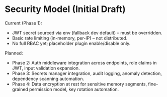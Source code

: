 # Security Model (Initial Draft)

Current (Phase 1):
- JWT secret sourced via env (fallback dev default) – must be overridden.
- Basic rate limiting (in-memory, per-IP) – not distributed.
- No full RBAC yet; placeholder plugin enable/disable only.

Planned:
- Phase 2: Auth middleware integration across endpoints, role claims in JWT, input validation expansion.
- Phase 3: Secrets manager integration, audit logging, anomaly detection, dependency scanning automation.
- Phase 4: Data encryption at rest for sensitive memory segments, fine-grained permission model, key rotation automation.
